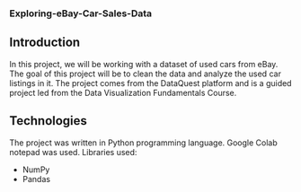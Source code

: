 ### Exploring-eBay-Car-Sales-Data
## Introduction
In this project, we will be working with a dataset of used cars from eBay. The goal of this project will be to clean the data and analyze the used car listings in it. The project comes from the DataQuest platform and is a guided project led from the Data Visualization Fundamentals Course.

## Technologies
The project was written in Python programming language.  Google Colab notepad was used.
Libraries used: 
- NumPy
- Pandas
